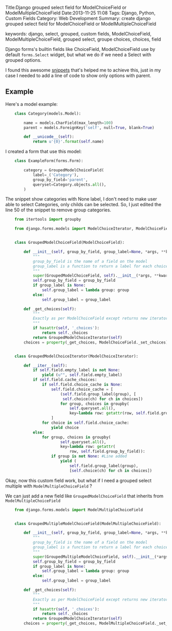 Title:Django grouped select field for ModelChoiceField or ModelMultipleChoiceField
Date:2013-11-25 11:08
Tags: Django, Python, Custom Fields
Category: Web Development
Summary: create django grouped select field for ModelChoiceField or ModelMultipleChoiceField

keywords: django, select, grouped, custom fields, ModelChoiceField, ModelMultipleChoiceField, grouped select, groupe choices, choices, field

Django forms's builtin fields like ChoiceField, ModelChoiceField use by default `forms.Select` widget, but what we do if we need a Select with grouped options.

I found this awesome [snippets][1] that's helped me to achieve this, just in my case I needed to add a line of code to show only options with parent.

<!-- more -->
## Example

Here's a model example:

```python
    class Category(models.Model):

        name = models.CharField(max_length=100)
        parent = models.ForeignKey('self', null=True, blank=True)

        def __unicode__(self):
            return u'{0}'.format(self.name)
```
I created a form that use this model:
```python
    class ExampleForm(forms.Form):

    	category = GroupedModelChoiceField(
            label=_('Category'),
            group_by_field='parent',
            queryset=Category.objects.all(),
        )
```

The snippet show categories with None label, I don't need to make user able to select Categories, only childs can be selected. So, I just edited the line 50 of the snippet to remove group categories.

```python
    from itertools import groupby

    from django.forms.models import ModelChoiceIterator, ModelChoiceField


    class GroupedModelChoiceField(ModelChoiceField):

        def __init__(self, group_by_field, group_label=None, *args, **kwargs):
            """
            group_by_field is the name of a field on the model
            group_label is a function to return a label for each choice group
            """
            super(GroupedModelChoiceField, self).__init__(*args, **kwargs)
            self.group_by_field = group_by_field
            if group_label is None:
                self.group_label = lambda group: group
            else:
                self.group_label = group_label

        def _get_choices(self):
            """
            Exactly as per ModelChoiceField except returns new iterator class
            """
            if hasattr(self, '_choices'):
                return self._choices
            return GroupedModelChoiceIterator(self)
        choices = property(_get_choices, ModelChoiceField._set_choices)


    class GroupedModelChoiceIterator(ModelChoiceIterator):

        def __iter__(self):
            if self.field.empty_label is not None:
                yield (u"", self.field.empty_label)
            if self.field.cache_choices:
                if self.field.choice_cache is None:
                    self.field.choice_cache = [
                        (self.field.group_label(group), [
                         self.choice(ch) for ch in choices])
                        for group, choices in groupby(
                            self.queryset.all(),
                            key=lambda row: getattr(row, self.field.group_by_field))
                    ]
                for choice in self.field.choice_cache:
                    yield choice
            else:
                for group, choices in groupby(
                        self.queryset.all(),
                        key=lambda row: getattr(
                            row, self.field.group_by_field)):
                    if group is not None: #Line added
                        yield (
                            self.field.group_label(group),
                            [self.choice(ch) for ch in choices])
```

Okay, now this custom field work, but what if I need a grouped select multiple with `ModelMultipleChoiceField` ?

We can just add a new field like `GroupedModelChoiceField` that inherits from `ModelMultipleChoiceField`

```python
    from django.forms.models import ModelMultipleChoiceField


    class GroupedMultipleModelChoiceField(ModelMultipleChoiceField):

        def __init__(self, group_by_field, group_label=None, *args, **kwargs):
            """
            group_by_field is the name of a field on the model
            group_label is a function to return a label for each choice group
            """
            super(GroupedMultipleModelChoiceField, self).__init__(*args, **kwargs)
            self.group_by_field = group_by_field
            if group_label is None:
                self.group_label = lambda group: group
            else:
                self.group_label = group_label

        def _get_choices(self):
            """
            Exactly as per ModelChoiceField except returns new iterator class
            """
            if hasattr(self, '_choices'):
                return self._choices
            return GroupedModelChoiceIterator(self)
        choices = property(_get_choices, ModelMultipleChoiceField._set_choices)
```

[1]: https://djangosnippets.org/snippets/1968/
